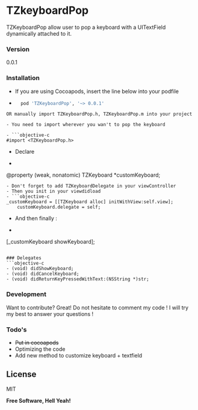 # TZkeyboardPop

TZKeyboardPop allow user to pop a keyboard with a UITextField dynamically attached to it.

### Version
0.0.1

### Installation

- If you are using Cocoapods, insert the line below into your podfile
- ```sh
    pod 'TZKeyboardPop', '~> 0.0.1'
```
OR manually import TZKeyboardPop.h, TZKeyboardPop.m into your project

- You need to import wherever you wan't to pop the keyboard

- ```objective-c 
#import <TZKeyboardPop.h>
```
- Declare
- ```objective-c
@property (weak, nonatomic) TZKeyboard *customKeyboard;
```
- Don't forget to add TZKeyboardDelegate in your viewController
- Then you init in your viewdidload
- ```objective-c
_customKeyboard = [[TZKeyboard alloc] initWithView:self.view];
    customKeyboard.delegate = self;
```
- And then finally :
- ```objective-c
[_customKeyboard showKeyboard];
```

### Delegates
```objective-c
- (void) didShowKeyboard;
- (void) didCancelKeyboard;
- (void) didReturnKeyPressedWithText:(NSString *)str;
```

### Development

Want to contribute? Great! Do not hesitate to comment my code ! I will try my best to answer your questions !


### Todo's

 - ~~Put in cocoapods~~
 - Optimizing the code
 - Add new method to customize keyboard + textfield

License
----
MIT


**Free Software, Hell Yeah!**
